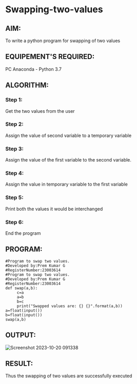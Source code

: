 # Swapping-two-values
## AIM:
To write a python program for swapping of two values
## EQUIPEMENT'S REQUIRED: 
PC
Anaconda - Python 3.7
## ALGORITHM: 
### Step 1:
Get the two values from the user
### Step 2: 
Assign the value of second variable to a temporary variable 
### Step 3: 
Assign the value of the first variable to the second variable.
### Step 4:  
Assign the value in temporary variable to the first variable
### Step 5: 
Print both the values it would be interchanged
### Step 6: 
End the program
## PROGRAM:

```
#Program to swap two values.
#Developed by:Prem Kumar G
#RegisterNumber:23003614
#Program to swap two values.
#Developed by:Prem Kumar G
#RegisterNumber:23003614
def swap(a,b):
     c=a
     a=b
     b=c
     print("Swapped values are: {} {}".format(a,b))
a=float(input())
b=float(input())
swap(a,b)

```
## OUTPUT:
![Screenshot 2023-10-20 091338](https://github.com/PremkumarG3/Swapping-two-values/assets/138955646/a2caef7c-c240-4274-a31a-b00582533e8d)


## RESULT:
Thus the swapping of two values are successfully executed



